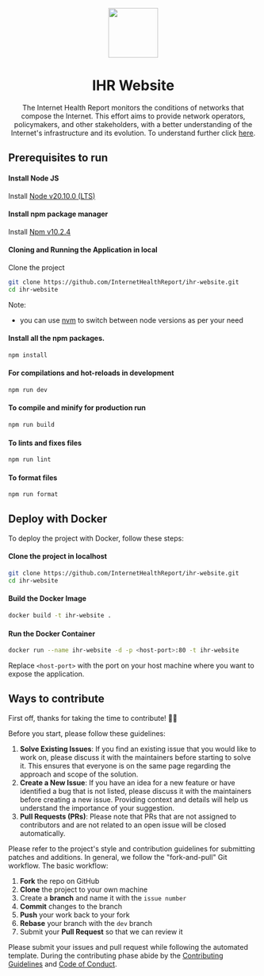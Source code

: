 <p align="center"><img src="https://avatars.githubusercontent.com/u/40665700?s=200&v=4" height="100"></p>
<h1 align="center">IHR Website</h1>
<p align="center">
The Internet Health Report monitors the conditions of networks that compose the Internet. This effort aims to provide network operators, policymakers, and other stakeholders, with a better understanding of the Internet's infrastructure and its evolution. To understand further click <a href="https://ihr.iijlab.net">here</a>.
</p>

## Prerequisites to run

#### Install Node JS

Install [Node v20.10.0 (LTS)](https://nodejs.org/en/blog/release/v20.10.0)

#### Install npm package manager

Install [Npm v10.2.4](https://docs.npmjs.com/cli/v10/configuring-npm)

#### Cloning and Running the Application in local

Clone the project

```bash
git clone https://github.com/InternetHealthReport/ihr-website.git
cd ihr-website
```
Note: 
- you can use [nvm](https://github.com/nvm-sh/nvm) to switch between node versions as per your need 

#### Install all the npm packages.

```bash
npm install
```


#### For compilations and hot-reloads in development

```bash
npm run dev
```

#### To compile and minify for production run

```bash
npm run build
```

#### To lints and fixes files

```bash
npm run lint
```

#### To format files

```bash
npm run format
```

## Deploy with Docker

To deploy the project with Docker, follow these steps:

#### Clone the project in localhost

```bash
git clone https://github.com/InternetHealthReport/ihr-website.git
cd ihr-website
```

#### Build the Docker Image

```bash
docker build -t ihr-website .
```

#### Run the Docker Container

```bash
docker run --name ihr-website -d -p <host-port>:80 -t ihr-website
```

Replace `<host-port>` with the port on your host machine where you want to expose the application.

## Ways to contribute

First off, thanks for taking the time to contribute! 🎉🎉

Before you start, please follow these guidelines:

1. **Solve Existing Issues**: If you find an existing issue that you would like to work on, please discuss it with the maintainers before starting to solve it. This ensures that everyone is on the same page regarding the approach and scope of the solution.
2. **Create a New Issue**: If you have an idea for a new feature or have identified a bug that is not listed, please discuss it with the maintainers before creating a new issue. Providing context and details will help us understand the importance of your suggestion.
3. **Pull Requests (PRs)**: Please note that PRs that are not assigned to contributors and are not related to an open issue will be closed automatically.

Please refer to the project's style and contribution guidelines for submitting patches and additions. In general, we follow the "fork-and-pull" Git workflow. The basic workflow:

1. **Fork** the repo on GitHub
2. **Clone** the project to your own machine
3. Create a **branch** and name it with the `issue number`
4. **Commit** changes to the branch
5. **Push** your work back to your fork
6. **Rebase** your branch with the `dev` branch
7. Submit your **Pull Request** so that we can review it

Please submit your issues and pull request while following the automated template. During the contributing phase abide by the [Contributing Guidelines](CONTRIBUTING.md) and [Code of Conduct](CODE_OF_CONDUCT.md).
